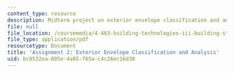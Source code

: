 ```yaml
---
content_type: resource
description: Midterm project on exterior envelope classification and analysis.
file: null
file_location: /coursemedia/4-463-building-technologies-iii-building-structural-systems-ii-fall-2002/bc8532ea805e4a85f65ac4c26ec16d30_project.pdf
file_type: application/pdf
resourcetype: Document
title: 'Assignment 2: Exterior Envelope Classification and Analysis'
uid: bc8532ea-805e-4a85-f65a-c4c26ec16d30
---
```

